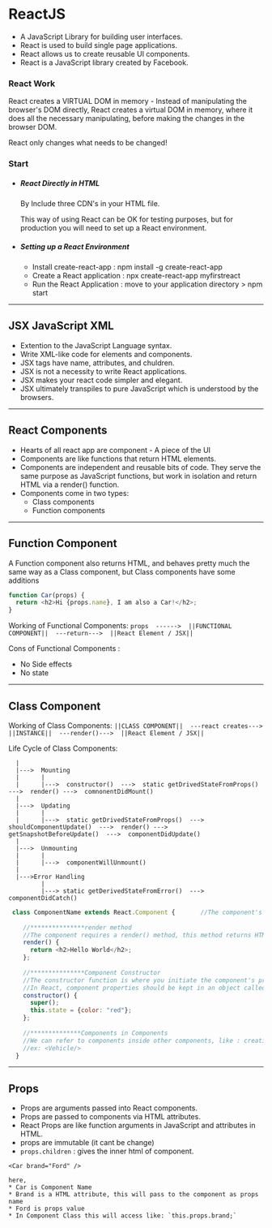 # ReactJS

* A JavaScript Library for building user interfaces.
* React is used to build single page applications.
* React allows us to create reusable UI components.
* React is a JavaScript library created by Facebook.

### React Work

React creates a VIRTUAL DOM in memory - Instead of manipulating the browser's DOM directly, React creates a virtual DOM in memory, where it does all the necessary manipulating, before making the changes in the browser DOM.<br>

React only changes what needs to be changed!
  
### Start

* ##### React Directly in HTML
  By Include three CDN's in your HTML file.<br>
  
  This way of using React can be OK for testing purposes, but for production you will need to set up a React environment.
  
* ##### Setting up a React Environment
  * Install create-react-app : npm install -g create-react-app
  * Create a React application : npx create-react-app myfirstreact
  * Run the React Application : move to your application directory > npm start

---

## JSX JavaScript XML

* Extention to the JavaScript Language syntax.
* Write XML-like code for elements and components.
* JSX tags have name, attributes, and chuldren.
* JSX is not a necessity to write React applications.
* JSX makes your react code simpler and elegant.
* JSX ultimately transpiles to pure JavaScript which is understood by the browsers.

---

## React Components

* Hearts of all react app are component - A piece of the UI
* Components are like functions that return HTML elements.
* Components are independent and reusable bits of code. They serve the same purpose as JavaScript functions, but work in isolation and return HTML via a render() function.
* Components come in two types: 
    * Class components
    * Function components

---

## Function Component

A Function component also returns HTML, and behaves pretty much the same way as a Class component, but Class components have some additions

```js
function Car(props) {
  return <h2>Hi {props.name}, I am also a Car!</h2>;
}
```

Working of Functional Components:  `props  ------>  ||FUNCTIONAL COMPONENT||  ---return--->  ||React Element / JSX||`

Cons of Functional  Components :   
* No Side effects
* No state

---

## Class Component

Working of Class Components:  `||CLASS COMPONENT||  ---react creates--->  ||INSTANCE||  ---render()--->  ||React Element / JSX||`

Life Cycle of Class Components:
```
  |
  |--->  Mounting
  |      |
  |      |--->  constructor()  --->  static getDrivedStateFromProps()  --->  render() --->  comnonentDidMount()
  |
  |--->  Updating
  |      |
  |      |--->  static getDrivedStateFromProps()  --->  shouldComponentUpdate()  --->  render() --->  getSnapshotBeforeUpdate()  --->  componentDidUpdate()
  |
  |--->  Unmounting
  |      |
  |      |--->  componentWillUnmount()
  |
  |--->Error Handling
         |
         |---> static getDerivedStateFromError()  --->  componentDidCatch()
```

```js
 class ComponentName extends React.Component {       //The component's name must start with an upper case letter nd must extends React.Component.
    
    //***************render method
    //The component requires a render() method, this method returns HTML.
    render() { 
      return <h2>Hello World</h2>;
    };
    
    //***************Component Constructor
    //The constructor function is where you initiate the component's properties.
    //In React, component properties should be kept in an object called state.
    constructor() {
      super();
      this.state = {color: "red"};
    };
    
    //**************Components in Components
    //We can refer to components inside other components, like : creating object of some other class. 
    //ex: <Vehicle/> 
  }
```

---

## Props

* Props are arguments passed into React components.
* Props are passed to components via HTML attributes.
* React Props are like function arguments in JavaScript and attributes in HTML.
* props are immutable (it cant be change)
* `props.children` : gives the inner html of component.
  
  
```
<Car brand="Ford" />
```
    here,
    * Car is Component Name
    * Brand is a HTML attribute, this will pass to the component as props name
    * Ford is props value 
    * In Component Class this will access like: `this.props.brand;`
